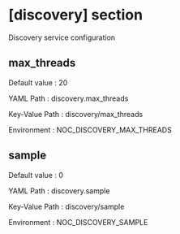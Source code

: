 # [discovery] section
Discovery service configuration

## max_threads

Default value
:   20

YAML Path
:   discovery.max_threads

Key-Value Path
:   discovery/max_threads

Environment
:   NOC_DISCOVERY_MAX_THREADS

## sample

Default value
:   0

YAML Path
:   discovery.sample

Key-Value Path
:   discovery/sample

Environment
:   NOC_DISCOVERY_SAMPLE
